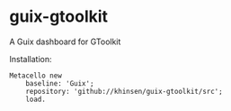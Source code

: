 # guix-gtoolkit

A Guix dashboard for GToolkit

Installation:
```
Metacello new
    baseline: 'Guix';
    repository: 'github://khinsen/guix-gtoolkit/src';
    load.
```
